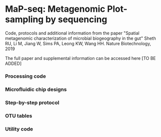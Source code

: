 # MaP-seq: Metagenomic Plot-sampling by sequencing

Code, protocols and additional information from the paper "Spatial metagenomic characterization of microbial biogeography in the gut" Sheth RU, Li M, Jiang W, Sims PA, Leong KW, Wang HH. Nature Biotechnology, 2019

The full paper and supplemental information can be accessed here [TO BE ADDED]

### Processing code

### Microfluidic chip designs

### Step-by-step protocol

### OTU tables

### Utility code

